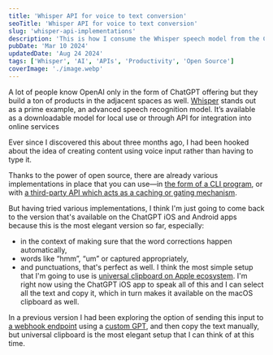 ```yaml
---
title: 'Whisper API for voice to text conversion'
seoTitle: 'Whisper API for voice to text conversion'
slug: 'whisper-api-implementations'
description: 'This is how I consume the Whisper speech model from the ChatGPT iOS app onto my MacBook.'
pubDate: 'Mar 10 2024'
updatedDate: 'Aug 24 2024'
tags: ['Whisper', 'AI', 'APIs', 'Productivity', 'Open Source']
coverImage: './image.webp'
---
```


A lot of people know OpenAI only in the form of ChatGPT offering but they build a ton of products in the adjacent spaces as well. [Whisper](https://openai.com/research/whisper) stands out as a prime example, an advanced speech recognition model. It’s available as a downloadable model for local use or through API for integration into online services

Ever since I discovered this about three months ago, I had been hooked about the idea of creating content using voice input rather than having to type it.

Thanks to the power of open source, there are already various implementations in place that you can use—in [the form of a CLI program](https://github.com/Vaibhavs10/insanely-fast-whisper), or with [a third-party API which acts as a caching or gating mechanism](https://developers.cloudflare.com/workers-ai/models/whisper/).

But having tried various implementations, I think I'm just going to come back to the version that's available on the ChatGPT iOS and Android apps because this is the most elegant version so far, especially:

- in the context of making sure that the word corrections happen automatically,
- words like “hmm”, “um” or captured appropriately,
- and punctuations, that's perfect as well.
  I think the most simple setup that I'm going to use is [universal clipboard on Apple ecosystem](https://support.apple.com/en-us/102430). I'm right now using the ChatGPT iOS app to speak all of this and I can select all the text and copy it, which in turn makes it available on the macOS clipboard as well.

In a previous version I had been exploring the option of sending this input to [a webhook endpoint](https://webhook.site/) using a [custom GPT](https://openai.com/blog/introducing-gpts), and then copy the text manually, but universal clipboard is the most elegant setup that I can think of at this time.
